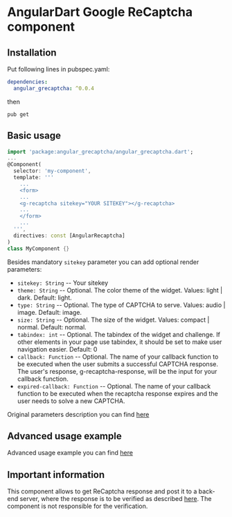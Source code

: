 # AngularDart Google ReCaptcha component

## Installation

Put following lines in pubspec.yaml:

```yaml
dependencies:
  angular_grecaptcha: ^0.0.4
```

then

```
pub get
```

## Basic usage

```dart
import 'package:angular_grecaptcha/angular_grecaptcha.dart';
...
@Component(
  selector: 'my-component',
  template: '''
    ...
    <form>
    ...
    <g-recaptcha sitekey="YOUR SITEKEY"></g-recaptcha>
    ...
    </form>
    ...
  ''',
  directives: const [AngularRecaptcha]
)
class MyComponent {}
```

Besides mandatory `sitekey` parameter you can add optional render parameters:
* `sitekey: String` --  Your sitekey
* `theme: String` --  Optional. The color theme of the widget. Values: light | dark. Default: light.
* `type: String`  --  Optional. The type of CAPTCHA to serve. Values: audio | image. Default: image.
* `size: String`  --  Optional. The size of the widget. Values: compact | normal. Default: normal.
* `tabindex: int` --  Optional. The tabindex of the widget and challenge.  If other elements in your page use tabindex, it should be set to make user navigation easier. Default: 0
* `callback: Function`  --  Optional. The name of your callback function to be executed when the user submits a successful CAPTCHA response. The user's response, g-recaptcha-response, will be the input for your callback function.
* `expired-callback: Function`  --  Optional. The name of your callback function to be executed when the recaptcha response expires and the user needs to solve a new CAPTCHA.

Original parameters description you can find [here](https://developers.google.com/recaptcha/docs/display#render_param)

## Advanced usage example

Advanced usage example you can find [here](https://gist.github.com/alexd1971/e973dc20abfddf29f4ea77eec7f84347)

## Important information

This component allows to get ReCaptcha response and post it to a back-end server, where the response is to be verified as described [here](https://developers.google.com/recaptcha/docs/verify). The component is not responsible for the verification.